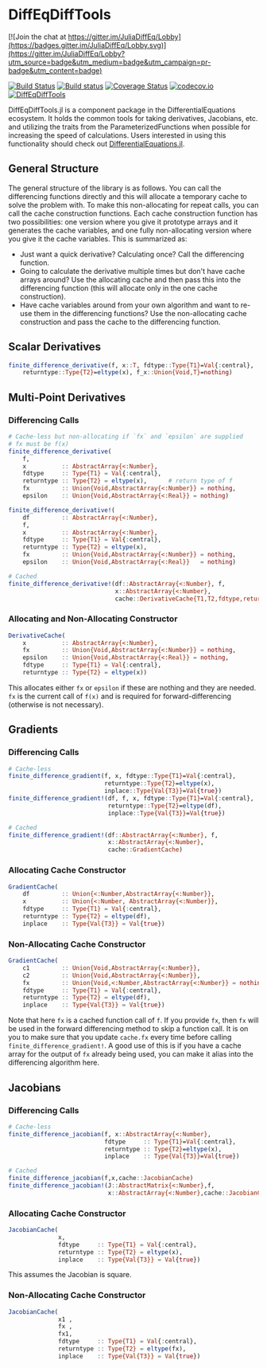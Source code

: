 # DiffEqDiffTools

[![Join the chat at https://gitter.im/JuliaDiffEq/Lobby](https://badges.gitter.im/JuliaDiffEq/Lobby.svg)](https://gitter.im/JuliaDiffEq/Lobby?utm_source=badge&utm_medium=badge&utm_campaign=pr-badge&utm_content=badge)

[![Build Status](https://travis-ci.org/JuliaDiffEq/DiffEqDiffTools.jl.svg?branch=master)](https://travis-ci.org/JuliaDiffEq/DiffEqDiffTools.jl)
[![Build status](https://ci.appveyor.com/api/projects/status/t3risc94d2jqipd6?svg=true)](https://ci.appveyor.com/project/ChrisRackauckas/diffeqdifftools-jl)
[![Coverage Status](https://coveralls.io/repos/ChrisRackauckas/DiffEqDiffTools.jl/badge.svg?branch=master&service=github)](https://coveralls.io/github/ChrisRackauckas/DiffEqDiffTools.jl?branch=master)
[![codecov.io](http://codecov.io/github/ChrisRackauckas/DiffEqDiffTools.jl/coverage.svg?branch=master)](http://codecov.io/github/ChrisRackauckas/DiffEqDiffTools.jl?branch=master)
[![DiffEqDiffTools](http://pkg.julialang.org/badges/DiffEqDiffTools_0.6.svg)](http://pkg.julialang.org/?pkg=DiffEqDiffTools)

DiffEqDiffTools.jl is a component package in the DifferentialEquations ecosystem.
It holds the common tools for taking derivatives, Jacobians, etc. and utilizing
the traits from the ParameterizedFunctions when possible for increasing the
speed of calculations. Users interested in using this functionality should check
out [DifferentialEquations.jl](https://github.com/JuliaDiffEq/DifferentialEquations.jl/blob/master/src/DifferentialEquations.jl).

## General Structure

The general structure of the library is as follows. You can call the differencing
functions directly and this will allocate a temporary cache to solve the problem
with. To make this non-allocating for repeat calls, you can call the cache
construction functions. Each cache construction function has two possibilities:
one version where you give it prototype arrays and it generates the cache
variables, and one fully non-allocating version where you give it the cache
variables. This is summarized as:

- Just want a quick derivative? Calculating once? Call the differencing function.
- Going to calculate the derivative multiple times but don't have cache arrays
  around? Use the allocating cache and then pass this into the differencing
  function (this will allocate only in the one cache construction).
- Have cache variables around from your own algorithm and want to re-use them
  in the differencing functions? Use the non-allocating cache construction
  and pass the cache to the differencing function.

## Scalar Derivatives

```julia
finite_difference_derivative(f, x::T, fdtype::Type{T1}=Val{:central},
    returntype::Type{T2}=eltype(x), f_x::Union{Void,T}=nothing)
```

## Multi-Point Derivatives

### Differencing Calls

```julia
# Cache-less but non-allocating if `fx` and `epsilon` are supplied
# fx must be f(x)
finite_difference_derivative(
    f,
    x          :: AbstractArray{<:Number},
    fdtype     :: Type{T1} = Val{:central},
    returntype :: Type{T2} = eltype(x),      # return type of f
    fx         :: Union{Void,AbstractArray{<:Number}} = nothing,
    epsilon    :: Union{Void,AbstractArray{<:Real}} = nothing)

finite_difference_derivative!(
    df         :: AbstractArray{<:Number},
    f,
    x          :: AbstractArray{<:Number},
    fdtype     :: Type{T1} = Val{:central},
    returntype :: Type{T2} = eltype(x),
    fx         :: Union{Void,AbstractArray{<:Number}} = nothing,
    epsilon    :: Union{Void,AbstractArray{<:Real}}   = nothing)

# Cached
finite_difference_derivative!(df::AbstractArray{<:Number}, f,
                              x::AbstractArray{<:Number},
                              cache::DerivativeCache{T1,T2,fdtype,returntype})
```

### Allocating and Non-Allocating Constructor

```julia
DerivativeCache(
    x          :: AbstractArray{<:Number},
    fx         :: Union{Void,AbstractArray{<:Number}} = nothing,
    epsilon    :: Union{Void,AbstractArray{<:Real}} = nothing,
    fdtype     :: Type{T1} = Val{:central},
    returntype :: Type{T2} = eltype(x))
```

This allocates either `fx` or `epsilon` if these are nothing and they are needed.
`fx` is the current call of `f(x)` and is required for forward-differencing
(otherwise is not necessary).

## Gradients

### Differencing Calls

```julia
# Cache-less
finite_difference_gradient(f, x, fdtype::Type{T1}=Val{:central},
                           returntype::Type{T2}=eltype(x),
                           inplace::Type{Val{T3}}=Val{true})
finite_difference_gradient!(df, f, x, fdtype::Type{T1}=Val{:central},
                            returntype::Type{T2}=eltype(df),
                            inplace::Type{Val{T3}}=Val{true})

# Cached
finite_difference_gradient!(df::AbstractArray{<:Number}, f,
                            x::AbstractArray{<:Number},
                            cache::GradientCache)
```

### Allocating Cache Constructor

```julia
GradientCache(
    df         :: Union{<:Number,AbstractArray{<:Number}},
    x          :: Union{<:Number, AbstractArray{<:Number}},
    fdtype     :: Type{T1} = Val{:central},
    returntype :: Type{T2} = eltype(df),
    inplace    :: Type{Val{T3}} = Val{true})
```

### Non-Allocating Cache Constructor

```julia
GradientCache(
    c1         :: Union{Void,AbstractArray{<:Number}},
    c2         :: Union{Void,AbstractArray{<:Number}},
    fx         :: Union{Void,<:Number,AbstractArray{<:Number}} = nothing,
    fdtype     :: Type{T1} = Val{:central},
    returntype :: Type{T2} = eltype(df),
    inplace    :: Type{Val{T3}} = Val{true})
```

Note that here `fx` is a cached function call of `f`. If you provide `fx`, then
`fx` will be used in the forward differencing method to skip a function call.
It is on you to make sure that you update `cache.fx` every time before
calling `finite_difference_gradient!`. A good use of this is if you have a
cache array for the output of `fx` already being used, you can make it alias
into the differencing algorithm here.

## Jacobians

### Differencing Calls

```julia
# Cache-less
finite_difference_jacobian(f, x::AbstractArray{<:Number},
                           fdtype     :: Type{T1}=Val{:central},
                           returntype :: Type{T2}=eltype(x),
                           inplace    :: Type{Val{T3}}=Val{true})

# Cached
finite_difference_jacobian(f,x,cache::JacobianCache)
finite_difference_jacobian!(J::AbstractMatrix{<:Number},f,
                            x::AbstractArray{<:Number},cache::JacobianCache)
```

### Allocating Cache Constructor

```julia
JacobianCache(
              x,
              fdtype     :: Type{T1} = Val{:central},
              returntype :: Type{T2} = eltype(x),
              inplace    :: Type{Val{T3}} = Val{true})
```

This assumes the Jacobian is square.

### Non-Allocating Cache Constructor

```julia
JacobianCache(
              x1 ,
              fx ,
              fx1,
              fdtype     :: Type{T1} = Val{:central},
              returntype :: Type{T2} = eltype(fx),
              inplace    :: Type{Val{T3}} = Val{true})
```
